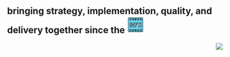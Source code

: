 <p align="center">
  <h2><span style="margin-bottom: 15px;">bringing strategy, implementation, quality, and delivery together since the</span> <img src="img/reel.png" style="height: 40px; margin: auto;"></h2>
</p>

<p align="right">
  <a href="https://skillicons.dev">
    <img src="https://skillicons.dev/icons?i=azure,bootstrap,cs,css,docker,dotnet,git,github,html,js,jquery,mysql,postgres,postman,powershell,py,react,redis,regex,ts,vim,vscode&perline=5" />
  </a>
</p>

